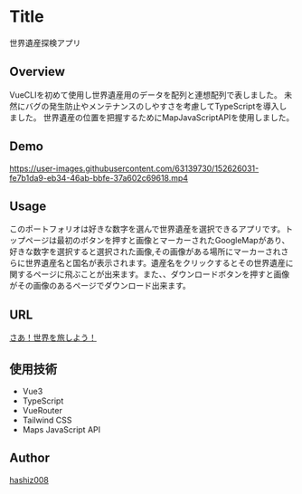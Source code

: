 # Title
世界遺産探検アプリ

## Overview
VueCLIを初めて使用し世界遺産用のデータを配列と連想配列で表しました。
未然にバグの発生防止やメンテナンスのしやすさを考慮してTypeScriptを導入しました。
世界遺産の位置を把握するためにMapJavaScriptAPIを使用しました。

## Demo
https://user-images.githubusercontent.com/63139730/152626031-fe7b1da9-eb34-46ab-bbfe-37a602c69618.mp4

## Usage
このポートフォリオは好きな数字を選んで世界遺産を選択できるアプリです。トップページは最初のボタンを押すと画像とマーカーされたGoogleMapがあり、好きな数字を選択すると選択された画像,その画像がある場所にマーカーされさらに世界遺産名と国名が表示されます。遺産名をクリックするとその世界遺産に関するページに飛ぶことが出来ます。また、、ダウンロードボタンを押すと画像がその画像のあるページでダウンロード出来ます。

## URL
<a href='https://world-heritage-travel-app.vercel.app/'>さあ！世界を旅しよう！</a>

## 使用技術
 * Vue3
 * TypeScript
 * VueRouter
 * Tailwind CSS
 * Maps JavaScript API 
## Author
<a href='https://github.com/hashiz008'>hashiz008</a>
